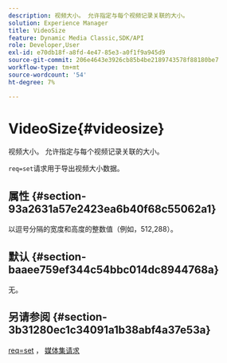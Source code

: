 ```yaml
---
description: 视频大小。 允许指定与每个视频记录关联的大小。
solution: Experience Manager
title: VideoSize
feature: Dynamic Media Classic,SDK/API
role: Developer,User
exl-id: e70db18f-a8fd-4e47-85e3-a0f1f9a945d9
source-git-commit: 206e4643e3926cb85b4be2189743578f88180be7
workflow-type: tm+mt
source-wordcount: '54'
ht-degree: 7%

---
```


# VideoSize{#videosize}

视频大小。 允许指定与每个视频记录关联的大小。

`req=set`请求用于导出视频大小数据。

## 属性 {#section-93a2631a57e2423ea6b40f68c55062a1}

以逗号分隔的宽度和高度的整数值（例如，512,288）。

## 默认 {#section-baaee759ef344c54bbc014dc8944768a}

无。

## 另请参阅 {#section-3b31280ec1c34091a1b38abf4a37e53a}

[req=set](/help/aem-is-ir-api/is-api/http-ref/image-serving-api-ref/c-http-protocol-reference/c-command-reference/r-req/r-set.md) ， [媒体集请求](/help/aem-is-ir-api/is-api/http-ref/image-serving-api-ref/c-http-protocol-reference/c-syntax-and-features/r-media-set-requests.md)
